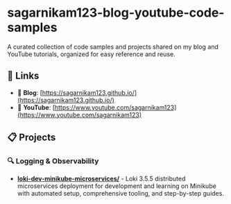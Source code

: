 # sagarnikam123-blog-youtube-code-samples
A curated collection of code samples and projects shared on my blog and YouTube tutorials, organized for easy reference and reuse.

## 🔗 Links

- 📝 **Blog**: [https://sagarnikam123.github.io/](https://sagarnikam123.github.io/)
- 🎥 **YouTube**: [https://www.youtube.com/sagarnikam123](https://www.youtube.com/sagarnikam123)

## 📋 Projects

### 🔍 Logging & Observability
- **[loki-dev-minikube-microservices/](loki-dev-minikube-microservices/)** - Loki 3.5.5 distributed microservices deployment for development and learning on Minikube with automated setup, comprehensive tooling, and step-by-step guides.
